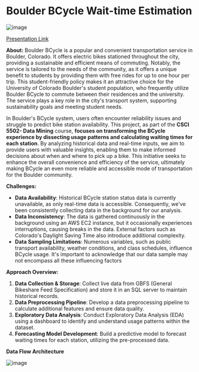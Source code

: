 # Boulder BCycle Wait-time Estimation

![image](dashboard_screenshot.png)

[Presentation Link](https://www.youtube.com/watch?v=QEBMTk4OsAE)    

**About:**
Boulder BCycle is a popular and convenient transportation service in Boulder, Colorado. It offers electric bikes stationed throughout the city, providing a sustainable and efficient means of commuting. Notably, the service is tailored to the needs of the community, as it offers a unique benefit to students by providing them with free rides for up to one hour per trip. This student-friendly policy makes it an attractive choice for the University of Colorado Boulder's student population, who frequently utilize Boulder BCycle to commute between their residences and the university. The service plays a key role in the city's transport system, supporting sustainability goals and meeting student needs.

In Boulder's BCycle system, users often encounter reliability issues and struggle to predict bike station availability. This project, as part of the **CSCI 5502- Data Mining** course, **focuses on transforming the BCycle experience by dissecting usage patterns and calculating waiting times for each station**. By analyzing historical data and real-time inputs, we aim to provide users with valuable insights, enabling them to make informed decisions about when and where to pick up a bike. This initiative seeks to enhance the overall convenience and efficiency of the service, ultimately making BCycle an even more reliable and accessible mode of transportation for the Boulder community.

  

**Challenges:**
* **Data Availability**: Historical BCycle station status data is currently unavailable, as only real-time data is accessible. Consequently, we've been consistently collecting data in the background for our analysis.
* **Data Inconsistency**: The data is gathered continuously in the background using an AWS EC2 instance, but it occasionally experiences interruptions, causing breaks in the data. External factors such as Colorado's Daylight Saving Time also introduce additional complexity.
* **Data Sampling Limitations**: Numerous variables, such as public transport availability, weather conditions, and class schedules, influence BCycle usage. It's important to acknowledge that our data sample may not encompass all these influencing factors

**Approach Overview:**
1. **Data Collection & Storage**: Collect live data from GBFS (General Bikeshare Feed Specification) and store it in an SQL server to maintain historical records.
2. **Data Preprocessing Pipeline**: Develop a data preprocessing pipeline to calculate additional features and ensure data quality.
3. **Exploratory Data Analysis**: Conduct Exploratory Data Analysis (EDA) using a dashboard to identify and understand usage patterns within the dataset.
4. **Forecasting Model Development**: Build a predictive model to forecast waiting times for each station, utilizing the pre-processed data.

**Data Flow Architecture**

![image](https://github.com/Niranjan-Cholendiran/Dock_Watch/assets/78549555/918cd3c9-5492-49f0-9b64-d1bce56b77f7)


